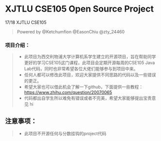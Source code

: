 # XJTLU CSE105 Open Source Project
17/18 XJTLU CSE105 
> Powered by @Ketchumfion @EasonChiu @zty_24460

### 项目介绍：
>- 此项目为西交利物浦大学计算机系学生建立的开源项目，旨在帮助同学更好的学习CSE105这门课程，此项目会定期开源每周的CSE105 Java Lab代码，同时也非常希望各位大佬们能够参与到项目中来。
>- 任何人都可以修改此项目，欢迎大家提供不同思路的代码以及一些错误的更正。
>- 希望大家也可以借此机会了解一下github，下面提供一些教程：
https://www.zhihu.com/question/20070065
>- 代码都出自学生所以难免有错误或者不完美，希望大家能够提出宝贵意见
hi

## 注意事项：
>- 此项目不开源任何与分数挂钩的project代码


